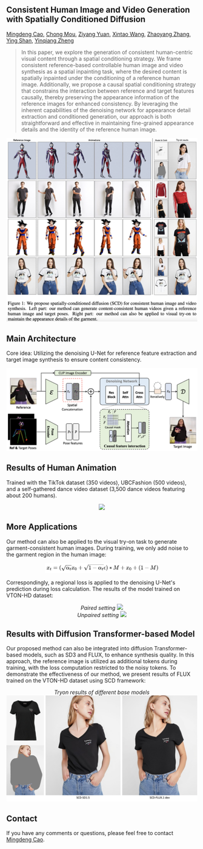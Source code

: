 ## Consistent Human Image and Video Generation with Spatially Conditioned Diffusion

[Mingdeng Cao](https://github.com/ljzycmd),
[Chong Mou](https://scholar.google.com/citations?user=SYQoDk0AAAAJ),
[Ziyang Yuan](https://scholar.google.com/citations?user=fWxWEzsAAAAJ),
[Xintao Wang](https://xinntao.github.io/),
[Zhaoyang Zhang](https://zzyfd.github.io/),
[Ying Shan](https://scholar.google.com/citations?user=4oXBp9UAAAAJ),
[Yinqiang Zheng](https://scholar.google.com/citations?user=JD-5DKcAAAAJ)

> In this paper, we explore the generation of consistent human-centric visual content through a spatial conditioning strategy. We frame consistent reference-based controllable human image and video synthesis as a spatial inpainting task, where the desired content is spatially inpainted under the conditioning of a reference human image. Additionally, we propose a causal spatial conditioning strategy that constrains the interaction between reference and target features causally, thereby preserving the appearance information of the reference images for enhanced consistency. By leveraging the inherent capabilities of the denoising network for appearance detail extraction and conditioned generation, our approach is both straightforward and effective in maintaining fine-grained appearance details and the identity of the reference human image.

<div align="center">
<img src="assets/teaser.png">
</div>


## Main Architecture

Core idea: Utilizing the denoising U-Net for reference feature extraction and target image synthesis to ensure content consistency.

<div align="center">
<img src="assets/main_arch.png">
</div>


## Results of Human Animation

Trained with the TikTok dataset (350 videos), UBCFashion (500 videos), and a self-gathered dance video dataset (3,500 dance videos featuring about 200 humans).

<div align="center">
<img src="assets/demo.gif">
</div>


## More Applications

Our method can also be applied to the visual try-on task to generate garment-consistent human images. During training, we only add noise to the garment region in the human image:

<div align="center">
<img width="300" src="assets/train_tryon.png">
</div>

Correspondingly, a regional loss is applied to the denoising U-Net's prediction during loss calculation. The results of the model trained on VTON-HD dataset: 

<div align="center">
<i>Paired setting</i>
<img src="assets/tryon_results_2.png">
</div>

<div align="center">
<i>Unpaired setting</i>
<img src="assets/tryon_results_1.png">
</div>


## Results with Diffusion Transformer-based Model

Our proposed method can also be integrated into diffusion Transformer-based models, such as SD3 and FLUX, to enhance synthesis quality. In this approach, the reference image is utilized as additional tokens during training, with the loss computation restricted to the noisy tokens. To demonstrate the effectiveness of our method, we present results of FLUX trained on the VTON-HD dataset using SCD framework:

<div align="center">
<i>Tryon results of different base models</i>
<img src="assets/sd_vs_flux.jpg">
</div>


## Contact

If you have any comments or questions, please feel free to contact [Mingdeng Cao](https://github.com/ljzycmd).
